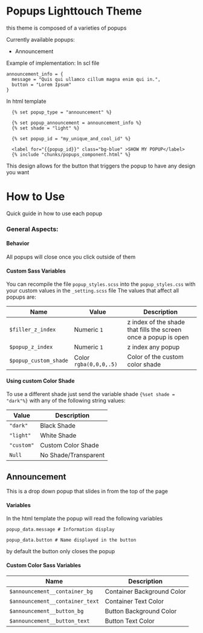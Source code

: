 # Popups Lighttouch Theme
this theme is composed of a varieties of popups 

Currently available popups:
- Announcement 

Example of implementation:
In scl file
```
announcement_info = {
  message = "Quis qui ullamco cillum magna enim qui in.",
  button = "Lorem Ipsum"
}
```
In html template
```
  {% set popup_type = "announcement" %}

  {% set popup_announcement = announcement_info %}
  {% set shade = "light" %}

  {% set popup_id = "my_unique_and_cool_id" %}

  <label for="{{popup_id}}" class="bg-blue" >SHOW MY POPUP</label>
  {% include "chunks/popups_component.html" %}

```
This design allows for the button that triggers the popup to have any design you want

# How to Use

Quick guide in how to use each popup

### General Aspects:

#### Behavior 
All popups will close once you click outside of them 

#### Custom Sass Variables 
You can recompile the file ```popup_styles.scss``` into the ```popup_styles.css``` with your custom values in the ```_setting.scss``` file
The values that affect all popups are: 

| Name  | Value | Description |
| ------------- | ------------- | ------------- |
| ```$filler_z_index``` | Numeric ```1``` | z index of the shade that fills the screen once a popup is open |
| ```$popup_z_index```  | Numeric ```1```| z index any popup  |
| ```$popup_custom_shade```  | Color ```rgba(0,0,0,.5)```| Color of the custom color shade  |

#### Using custom Color Shade 
To use a different shade just send the variable shade ```{%set shade = "dark"%}``` with any of the following string values:

| Value | Description |
| ------------- | ------------- |
| ```"dark"``` | Black Shade |
| ```"light"``` | White Shade |
| ```"custom"``` | Custom Color Shade |
| ```Null``` | No Shade/Transparent |
## Announcement
This is a drop down popup that slides in from the top of the page

#### Variables
In the html template the popup will read the following variables

```
popup_data.message # Information display 

popup_data.button # Name displayed in the button
```
by default the button only closes the popup
#### Custom Color Sass Variables 
| Name  | Description |
| ------------- | ------------- |
| ```$announcement__container_bg``` | Container Background Color |
| ```$announcement__container_text``` | Container Text Color |
| ```$announcement__button_bg``` | Button Background Color |
| ```$announcement__button_text``` | Button Text Color |
